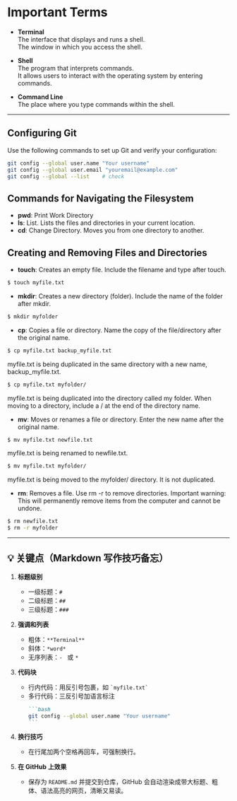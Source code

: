 # Important Terms

- **Terminal**  
  The interface that displays and runs a shell.  
  The window in which you access the shell.

- **Shell**  
  The program that interprets commands.  
  It allows users to interact with the operating system by entering commands.

- **Command Line**  
  The place where you type commands within the shell.

---

## Configuring Git

Use the following commands to set up Git and verify your configuration:

```bash
git config --global user.name "Your username"
git config --global user.email "youremail@example.com"
git config --global --list    # check

```

## Commands for Navigating the Filesystem
- **pwd**: Print Work Directory
- **ls**: List. Lists the files and directories in your current location.
- **cd**: Change Directory. Moves you from one directory to another.

## Creating and Removing Files and Directories
- **touch**: Creates an empty file. Include the filename and type after touch.
```bash
$ touch myfile.txt
```
- **mkdir**: Creates a new directory (folder). Include the name of the folder after mkdir.
```bash
$ mkdir myfolder
```
- **cp**: Copies a file or directory. Name the copy of the file/directory after the original name.
```bash
$ cp myfile.txt backup_myfile.txt 
```
myfile.txt is being duplicated in the same directory with a new name, backup_myfile.txt.
```bash
$ cp myfile.txt myfolder/ 
```
myfile.txt is being duplicated into the directory called my folder. When moving to a directory, include a / at the end of the directory name.
- **mv**: Moves or renames a file or directory. Enter the new name after the original name.
```bash
$ mv myfile.txt newfile.txt 
```
myfile.txt is being renamed to newfile.txt.
```bash
$ mv myfile.txt myfolder/ 
```
myfile.txt is being moved to the myfolder/ directory. It is not duplicated.
- **rm**: Removes a file. Use rm -r to remove directories. Important warning: This will permanently remove items from the computer and cannot be undone.
```bash
$ rm newfile.txt
$ rm -r myfolder
```
---

## 💡 关键点（Markdown 写作技巧备忘）

1. **标题级别**  
   - 一级标题：`#`  
   - 二级标题：`##`  
   - 三级标题：`###`

2. **强调和列表**  
   - 粗体：`**Terminal**`  
   - 斜体：`*word*`  
   - 无序列表：`- ` 或 `* `

3. **代码块**  
   - 行内代码：用反引号包裹，如 `` `myfile.txt` ``  
   - 多行代码：三反引号加语言标注  
     ``````markdown
     ```bash
     git config --global user.name "Your username"
     ```
     ``````

4. **换行技巧**  
   - 在行尾加两个空格再回车，可强制换行。

5. **在 GitHub 上效果**  
   - 保存为 `README.md` 并提交到仓库，GitHub 会自动渲染成带大标题、粗体、语法高亮的网页，清晰又易读。
